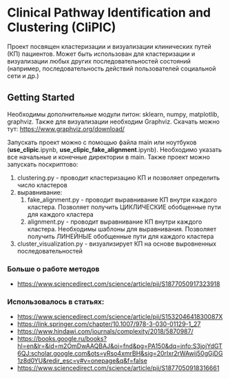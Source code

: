 # Clinical Pathway Identification and Clustering (CliPIC)

Проект посвящен кластеризации и визуализации клинических путей (КП) пациентов.
Может быть использован для кластеризации и визуализации любых других последовательностей состояний (например, последовательность действий пользователей социальной сети и др.)

## Getting Started

Необходимы дополнительные модули питон: sklearn, numpy, matplotlib, graphviz.
Также для визуализации необходим Graphviz.
Скачать можно тут: https://www.graphviz.org/download/

Запускать проект можно с помощью файла main или ноутбуков (**use_clipic**.ipynb, **use_clipic_fake_alignment**.ipynb).
Необходимо указать все начальные и конечные директории в main.
Также проект можно запускать поскриптово:
1. clustering.py - проводит кластеризацию КП и позволяет определить число кластеров
2. выравнивание:
    1. fake_alignment.py - проводит выравнивание КП внутри каждого кластера. Позволяет получить ЦИКЛИЧЕСКИЕ обобщенные пути для каждого кластера
    2. alignment.py - проводит выравнивание КП внутри каждого кластера. Необходимы шаблоны для выравнивания. Позволяет получить ЛИНЕЙНЫЕ обобщенные пути для каждого кластера
3. cluster_visualization.py - визуализирует КП на основе выровненных последовательностей  

### Больше о работе методов
* https://www.sciencedirect.com/science/article/pii/S1877050917323918

### Использовалось в статьях:
* https://www.sciencedirect.com/science/article/pii/S153204641830087X
* https://link.springer.com/chapter/10.1007/978-3-030-01129-1_27
* https://www.hindawi.com/journals/complexity/2018/5870987/
* https://books.google.ru/books?hl=en&lr=&id=m2OmDwAAQBAJ&oi=fnd&pg=PA150&dq=info:S3jojYdGT6QJ:scholar.google.com&ots=yRso4xmrBH&sig=20rIxr2rWAwij50gGjDG1z8d0YU&redir_esc=y#v=onepage&q&f=false
* https://www.sciencedirect.com/science/article/pii/S1877050918316661
